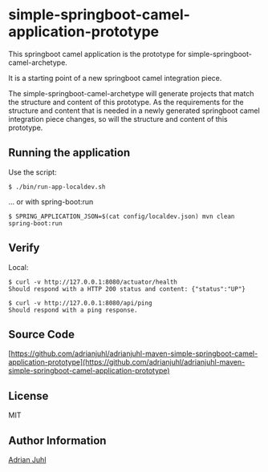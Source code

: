 # simple-springboot-camel-application-prototype

This springboot camel application is the prototype for simple-springboot-camel-archetype.

It is a starting point of a new springboot camel integration piece.

The simple-springboot-camel-archetype will generate projects that match the structure and content of this prototype. As the requirements for the structure and content that is needed in a newly generated springboot camel integration piece changes, so will the structure and content of this prototype.

## Running the application

Use the script:
```
$ ./bin/run-app-localdev.sh
```
... or with spring-boot:run
```
$ SPRING_APPLICATION_JSON=$(cat config/localdev.json) mvn clean spring-boot:run
```

## Verify

Local:
```
$ curl -v http://127.0.0.1:8080/actuator/health
Should respond with a HTTP 200 status and content: {"status":"UP"}

$ curl -v http://127.0.0.1:8080/api/ping
Should respond with a ping response.
```

## Source Code

[https://github.com/adrianjuhl/adrianjuhl-maven-simple-springboot-camel-application-prototype](https://github.com/adrianjuhl/adrianjuhl-maven-simple-springboot-camel-application-prototype)

## License

MIT

## Author Information

[Adrian Juhl](http://github.com/adrianjuhl)

